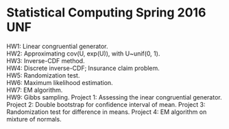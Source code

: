 # Statistical Computing Spring 2016 UNF
  
  HW1: Linear congruential generator.  
  HW2: Approximating cov(U, exp(U)), with U~unif(0, 1).  
  HW3: Inverse-CDF method.  
  HW4: Discrete inverse-CDF; Insurance claim problem.  
  HW5: Randomization test.  
  HW6: Maximum likelihood estimation.  
  HW7: EM algorithm.  
  HW9: Gibbs sampling.
  Project 1: Assessing the inear congruential generator.
  Project 2: Double bootstrap for confidence interval of mean.
  Project 3: Randomization test for difference in means.
  Project 4: EM algorithm on mixture of normals.
